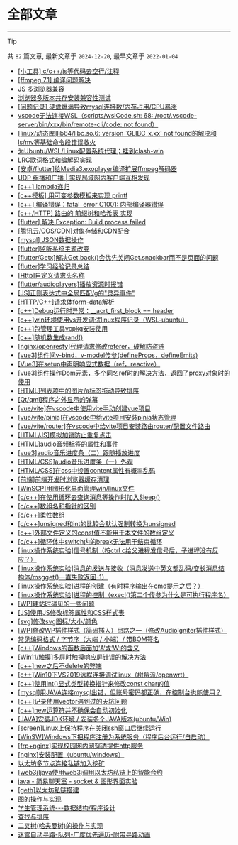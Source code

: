 
# 全部文章
---
> [!TIP]
> 共 `82` 篇文章, 最新文章于 `2024-12-20`, 最早文章于 `2022-01-04`

- [\[小工具\] c/c++/js等代码去空行/注释](/port/2024-12-20-小工具-c-c-js等代码去空行-注释/)
- [\[ffmpeg 7.1\] 编译问题解决](/port/2024-12-18-ffmpeg-7-1-编译问题解决/)
- [JS 多浏览器兼容](/port/2024-12-05-js-多浏览器兼容/)
- [浏览器多版本共存安装兼容性测试](/port/2024-12-05-浏览器多版本共存安装兼容性测试/)
- [\[问题记录\] 硬盘爆满导致mysql连接数/内存占用/CPU暴涨](/port/2024-08-28-问题记录-硬盘爆满导致mysql连接数-内存占用-cpu暴涨/)
- [vscode无法连接WSL（scripts/wslCode.sh: 68: /root/.vscode-server/bin/xxx/bin/remote-cli/code: not found）](/port/2024-08-14-vscode无法连接wsl（scripts-wslcode-sh-68-root-vscode-server-bin-xxx-bin-remote-cli-code-not-found）/)
- [\[linux/动态库\]lib64/libc.so.6: version `GLIBC_x.xx' not found的解决和ls/mv等基础命令段错误救火](/port/2024-08-12-linux-动态库lib64-libc-so-6-version-glibc_x-xx-not-found的解决和ls-mv等基础命令段错误/)
- [为Ubuntu/WSL/Linux配置系统代理；挂到clash-win](/port/2024-07-03-为ubuntu-wsl-linux配置系统代理/)
- [LRC歌词格式和编解码实现](/port/2024-04-22-lrc歌词格式/)
- [\[安卓/flutter\]给Media3.exoplayer编译扩展ffmpeg解码器](/port/2024-04-01-安卓-flutter给media3-exoplayer扩展ffmpeg解码器/)
- [UDP 组播和广播 | 实现局域网内客户端互相发现](/port/2024-02-22-udp-组播和广播/)
- [\[c++\] lambda递归](/port/2023-09-25-c-lambda递归/)
- [\[c++模板\] 用可变参数模板来实现 printf](/port/2023-09-20-c模板-尝试用可变参数模板来实现-printf/)
- [\[c++\] 编译错误：fatal  error C1001: 内部编译器错误](/port/2023-06-04-c-编译错误：fatal-error-c1001-内部编译器错误/)
- [\[c++/HTTP\] 路由的 前缀树和哈希表 实现](/port/2023-06-03-c-http-路由的-前缀树和哈希表-实现/)
- [\[flutter\] 解决 Exception: Build process failed](/port/2023-05-30-flutter-解决-exception-build-process-failed/)
- [\[腾讯云/COS/CDN\]对象存储和CDN配合](/port/2023-03-26-腾讯云-cos-cdn对象存储和cdn配合/)
- [\[mysql\] JSON数据操作](/port/2023-01-11-mysql-json数据操作/)
- [\[flutter\]监听系统主题改变](/port/2022-12-26-flutter监听系统主题改变/)
- [\[flutter/Getx\]解决Get.back()会优先关闭Get.snackbar而不是页面的问题](/port/2022-12-22-flutter-getx解决get-back会优先关闭get-snackbar而不是页面的问题/)
- [\[flutter\]学习经验记录总结](/port/2022-12-17-flutter学习经验记录总结/)
- [\[Http\]自定义请求头名称](/port/2022-12-09-http自定义请求头名称/)
- [\[flutter/audioplayers\]播放资源时报错](/port/2022-11-28-flutter-audioplayers播放资源时报错/)
- [\[JS\]正则表达式中全局匹配/g的\"灵异事件\"](/port/2022-11-02-js正则表达式中全局匹配-g的灵异事件/)
- [\[HTTP/C++\]请求体form-data解析](/port/2022-10-23-http-cform-data解析/)
- [\[c++\]Debug运行时异常：__acrt_first_block == header](/port/2022-10-15-cdebug运行时异常：__acrt_first_block-header/)
- [\[c++\]win环境使用vs开发调试linux程序记录（WSL-ubuntu）](/port/2022-09-25-cwin环境使用vs开发调试linux程序记录（wsl-ubuntu）/)
- [\[c++\]包管理工具vcpkg安装使用](/port/2022-09-24-c包管理工具vcpkg安装使用/)
- [\[c++\]随机数生成rand()](/port/2022-09-14-c随机数生成rand/)
- [\[nginx/openresty\]代理请求修改referer，破解防盗链](/port/2022-08-06-nginx-openresty代理请求修改referer，破解防盗链/)
- [\[vue3\]组件间v-bind，v-model传参(defineProps，defineEmits)](/port/2022-07-31-vue3组件间v-bind，v-model传参defineprops，defineemits/)
- [\[Vue3\]在setup中声明响应式数据（ref，reactive）](/port/2022-07-27-vue3在setup中声明响应式数据（ref，reactive）/)
- [\[vue3\]组件操作Dom元素，多个同名ref时的解决方法，返回了proxy对象时的使用](/port/2022-07-27-vue3组件操作dom元素，多个同名ref时的解决方法，返回-2/)
- [\[HTML\]列表项中的图片/a标签拖动导致排序](/port/2022-07-16-html列表项中的图片-a标签拖动导致排序/)
- [\[Qt/qml\]程序之外显示的弹幕](/port/2022-06-25-qt-qml程序之外显示的弹幕/)
- [\[vue/vite\]在vscode中使用vite手动创建vue项目](/port/2022-06-07-vite命令行手动创建vue项目/)
- [\[vue/vite/pinia\]在vscode中给vite项目安装pinia状态管理](/port/2022-06-07-vue-vite-pinia在vscode中给vite项目安装pinia状态管理/)
- [\[vue/vite/router\]在vscode中给vite项目安装路由router/配置文件路由](/port/2022-06-07-vue-vite-router在vscode中给vite项目安装路由router-配置文件路由/)
- [\[HTML/JS\]模拟加锁防止重复点击](/port/2022-06-06-htmljs模拟加锁防止重复点击/)
- [\[HTML\]audio音频标签的属性和事件](/port/2022-05-28-htmlaudio音频标签的属性和事件/)
- [\[vue3\]audio音乐进度条（二）跟随播放进度](/port/2022-05-26-vue3音乐进度条（二）跟随播放进度/)
- [\[HTML/CSS\]audio音乐进度条（一）外观](/port/2022-05-26-vue音乐进度条（一）外观/)
- [\[HTML/CSS\]在css中设置content属性有概率乱码](/port/2022-05-24-html-css在css中设置content属性有概率乱码/)
- [\[前端\]前端开发时浏览器缓存清理](/port/2022-05-24-前端前端开发时浏览器缓存清理/)
- [\[WinSCP\]用图形化界面管理win/linux文件](/port/2022-05-04-winscp用图形化界面管理win-linux文件/)
- [\[c/c++\]在使用循环去查询消息等操作时加入Sleep()](/port/2022-05-03-c-c建议在使用循环去查询检查消息等操作时中加入sleep/)
- [\[c/c++\]数组名和指针的区别](/port/2022-05-03-c-c数组名和指针的区别/)
- [\[c/c++\]柔性数组](/port/2022-05-03-c-c柔性数组/)
- [\[c/c++\]unsigned和int的比较会默认强制转换为unsigned](/port/2022-05-03-cunsigned和int的比较会默认强制转换为unsigned/)
- [\[c++\]外部文件定义的const值不能用于本文件的数组定义](/port/2022-05-03-c外部文件定义的const值不能用于本文件的数组定义/)
- [\[c/c++\]循环体中switch内的break无法用于结束循环](/port/2022-05-03-c循环体中switch内的break无法用于结束循环/)
- [\[linux操作系统实验\]信号机制（按ctrl c给父进程发信号后，子进程没有反应？）](/port/2022-05-03-linux操作系统实验信号机制/)
- [\[linux操作系统实验\]消息的发送与接收（消息发送中英文都乱码/变长消息结构体/msgget()一直失败返回-1）](/port/2022-05-03-linux操作系统实验消息的发送与接收（消息发送中英/)
- [\[linux操作系统实验\]进程的创建（有时程序输出在cmd提示之后？）](/port/2022-05-03-linux操作系统实验进程的创建（有时程序输出在cmd提示/)
- [\[linux操作系统实验\]进程的控制（execl()第二个传参为什么是可执行程序名）](/port/2022-05-03-linux操作系统实验进程的控制/)
- [\[WP\]建站时碰见的一些问题](/port/2022-05-02-wp建站时碰见的一些问题/)
- [\[JS\]使用JS修改标签属性和CSS样式表](/port/2022-04-30-js使用js修改标签属性和css样式表/)
- [\[svg\]修改svg图标/大小/颜色](/port/2022-04-30-svg-js修改svg图标-大小-颜色/)
- [\[WP\]修改WP插件样式（简码插入）思路之一（修改AudioIgniter插件样式）](/port/2022-04-26-wordpress修改wp插件（简码插入）样式思路之一（修改audioigniter/)
- [常见编码格式 / 字节序（大端 / 小端）/ 带BOM签名](/port/2022-04-14-常见编码格式-字节序（大端-小端）-带bom/)
- [\[c++\]Windows的函数后面加’A‘或’W‘的含义](/port/2022-04-13-cwindows的函数后面加a或w的含义/)
- [\[Win11/触摸\]多屏时触摸响应屏错误的解决方法](/port/2022-04-13-触摸-win11多屏时触摸所在屏错误的解决方法/)
- [\[c++\]new之后不delete的弊端](/port/2022-03-28-cnew之后不delete，程序结束后也会释放内存，但会有弊/)
- [\[c++\]Win10下VS2019远程连接调试linux（树莓派/openwrt）](/port/2022-03-24-cvs远程连接树莓派（linux-openwrt）遇到的问题/)
- [\[c++\]使用int()显式类型转换指针来修改const char的值](/port/2022-03-23-c使用int显式类型转换指针来修改const-char的值/)
- [\[mysql\]用JAVA连接mysql出错，但账号密码都正确，在控制台也能使用？](/port/2022-03-23-mysql在java中连接mysql遇到的问题/)
- [\[c++\]记录使用vector遇到过的天坑问题](/port/2022-03-22-cvector的天坑/)
- [\[c++\]new运算符并不确保会自动初始化](/port/2022-03-20-cppnew运算符并不确保会自动初始化/)
- [\[JAVA\]安装JDK环境 / 安装多个JAVA版本(ubuntu/Win)](/port/2022-03-19-java安装jdk环境-安装多个java版本ubuntu-win/)
- [\[screen\]Linux上保持程序在关闭ssh窗口后继续运行](/port/2022-02-26-screenlinux上保持程序在关闭ssh窗口后继续运行/)
- [\[WinSW\]Windows下把程序注册为系统服务（程序后台运行/自启动）](/port/2022-02-26-winswwindows下把程序注册为系统服务（程序后台运行-自启/)
- [\[frp+nginx\]实现校园网内网穿透提供http服务](/port/2022-02-25-frpnginx实现校园网内网穿透（本地windows穿透到linux云服务器/)
- [\[nginx\]安装配置（ubuntu/windows）](/port/2022-02-25-nginx安装配置（ubuntu-windows）/)
- [以太坊多节点连接私链加入挖矿](/port/2022-02-08-以太坊多节点连接私链加入挖矿/)
- [\[web3j\]java使用web3j调用以太坊私链上的智能合约](/port/2022-01-28-java使用web3j调用以太坊私链上的智能合约/)
- [java - 简易聊天室 - socket & 图形界面实验](/port/2022-01-16-java-简易聊天室-socket-图形界面实验/)
- [\[geth\]以太坊私链搭建](/port/2022-01-16-以太坊私链搭建/)
- [图的操作与实现](/port/2022-01-06-图的操作与实现/)
- [学生管理系统---数据结构/程序设计](/port/2022-01-06-学生管理系统-数据结构-程序设计/)
- [查找与排序](/port/2022-01-06-查找与排序/)
- [二叉树(哈夫曼树)的操作与实现](/port/2022-01-05-二叉树哈夫曼树的操作与实现/)
- [迷宫自动寻路-队列-广度优先遍历-附带寻路动画](/port/2022-01-04-猫薄荷/)
